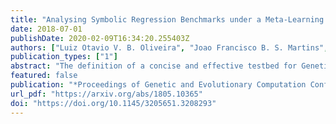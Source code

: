 ```yaml
---
title: "Analysing Symbolic Regression Benchmarks under a Meta-Learning Approach"
date: 2018-07-01
publishDate: 2020-02-09T16:34:20.255403Z
authors: ["Luiz Otavio V. B. Oliveira", "Joao Francisco B. S. Martins", "Luis F. Miranda", "Gisele L. Pappa"]
publication_types: ["1"]
abstract: "The definition of a concise and effective testbed for Genetic Programming (GP) is a recurrent matter in the research community. This paper takes a new step in this direction, proposing a different approach to measure the quality of the symbolic regression benchmarks quantitatively. The proposed approach is based on meta-learning and uses a set of dataset meta-features---such as the number of examples or output skewness---to describe the datasets. Our idea is to correlate these meta-features with the errors obtained by a GP method. These meta-features define a space of benchmarks that should, ideally, have datasets (points) covering different regions of the space. An initial analysis of 63 datasets showed that current benchmarks are concentrated in a small region of this benchmark space. We also found out that number of instances and output skewness are the most relevant meta-features to GP output error. Both conclusions can help define which datasets should compose an effective testbed for symbolic regression methods."
featured: false
publication: "*Proceedings of Genetic and Evolutionary Computation Conference Companion, 2018 (GECCO'18 Companion)*"
url_pdf: "https://arxiv.org/abs/1805.10365"
doi: "https://doi.org/10.1145/3205651.3208293"
---
```


